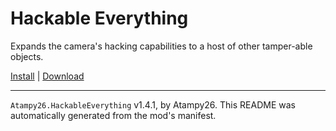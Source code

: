 # Hackable Everything

Expands the camera's hacking capabilities to a host of other tamper-able objects.

[Install](https://hitman-resources.netlify.app/smf-install-link/https://github.com/atampy25/h3-hackable-everything/releases/latest/download/mod.framework.zip) | [Download](https://github.com/atampy25/h3-hackable-everything/releases/latest/download/mod.framework.zip)

---

`Atampy26.HackableEverything` v1.4.1, by Atampy26. This README was automatically generated from the mod's manifest.
